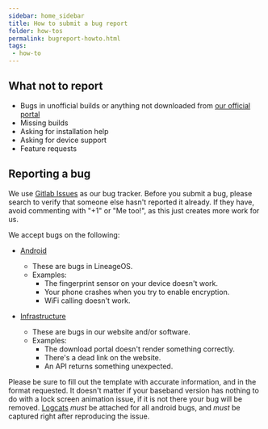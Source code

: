 ```yaml
---
sidebar: home_sidebar
title: How to submit a bug report
folder: how-tos
permalink: bugreport-howto.html
tags:
 - how-to
---
```


## What not to report
  - Bugs in unofficial builds or anything not downloaded from [our official portal](https://download.lineageos.org/)
  - Missing builds
  - Asking for installation help
  - Asking for device support
  - Feature requests

## Reporting a bug

We use [Gitlab Issues](https://gitlab.com/LineageOS/issues) as our bug tracker. Before you submit a bug, please search to verify that someone else hasn't reported it already. If they have, avoid commenting with "+1" or "Me too!", as this just creates more work for us.

We accept bugs on the following:

  - [Android](https://gitlab.com/LineageOS/issues/android)
    - These are bugs in LineageOS.
    - Examples:
      - The fingerprint sensor on your device doesn't work.
      - Your phone crashes when you try to enable encryption.
      - WiFi calling doesn't work.

  - [Infrastructure](https://gitlab.com/LineageOS/issues/infra)
    - These are bugs in our website and/or software.
    - Examples:
      - The download portal doesn't render something correctly.
      - There's a dead link on the website.
      - An API returns something unexpected.

Please be sure to fill out the template with accurate information, and in the format requested. It doesn't matter if your baseband version has nothing to do with a lock screen animation issue, if it is not there your bug will be removed. [Logcats](logcat.html) *must* be attached for all android bugs, and *must* be captured right after reproducing the issue.
